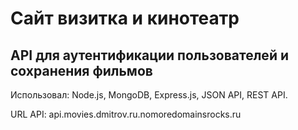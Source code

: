 # Сайт визитка и кинотеатр
## API для аутентификации пользователей и сохранения фильмов
Использовал: Node.js, MongoDB, Express.js, JSON API, REST API.

 URL API: api.movies.dmitrov.ru.nomoredomainsrocks.ru
